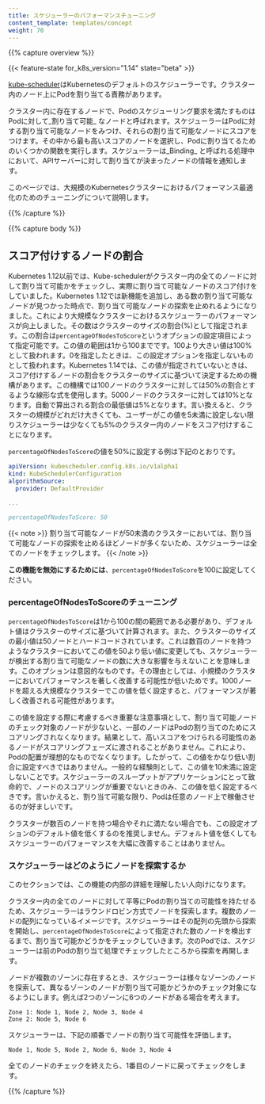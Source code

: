 ```yaml
---
title: スケジューラーのパフォーマンスチューニング
content_template: templates/concept
weight: 70
---
```


{{% capture overview %}}

{{< feature-state for_k8s_version="1.14" state="beta" >}}

[kube-scheduler](/docs/concepts/scheduling/kube-scheduler/#kube-scheduler)はKubernetesのデフォルトのスケジューラーです。クラスター内のノード上にPodを割り当てる責務があります。

クラスター内に存在するノードで、Podのスケジューリング要求を満たすものはPodに対して_割り当て可能_ なノードと呼ばれます。スケジューラーはPodに対する割り当て可能なノードをみつけ、それらの割り当て可能なノードにスコアをつけます。その中から最も高いスコアのノードを選択し、Podに割り当てるためのいくつかの関数を実行します。スケジューラーは_Binding_ と呼ばれる処理中において、APIサーバーに対して割り当てが決まったノードの情報を通知します。

このページでは、大規模のKubernetesクラスターにおけるパフォーマンス最適化のためのチューニングについて説明します。

{{% /capture %}}

{{% capture body %}}

## スコア付けするノードの割合

Kubernetes 1.12以前では、Kube-schedulerがクラスター内の全てのノードに対して割り当て可能かをチェックし、実際に割り当て可能なノードのスコア付けをしていました。Kubernetes 1.12では新機能を追加し、ある数の割り当て可能なノードが見つかった時点で、割り当て可能なノードの探索を止めれるようになりました。これにより大規模なクラスターにおけるスケジューラーのパフォーマンスが向上しました。その数はクラスターのサイズの割合(%)として指定されます。この割合は`percentageOfNodesToScore`というオプションの設定項目によって指定可能です。この値の範囲は1から100までです。100より大きい値は100%として扱われます。0を指定したときは、この設定オプションを指定しないものとして扱われます。Kubernetes 1.14では、この値が指定されていないときは、スコア付けするノードの割合をクラスターのサイズに基づいて決定するための機構があります。この機構では100ノードのクラスターに対しては50%の割合とするような線形な式を使用します。5000ノードのクラスターに対しては10%となります。自動で算出される割合の最低値は5%となります。言い換えると、クラスターの規模がどれだけ大きくても、ユーザーがこの値を5未満に設定しない限りスケジューラーは少なくても5%のクラスター内のノードをスコア付けすることになります。

`percentageOfNodesToScore`の値を50%に設定する例は下記のとおりです。

```yaml
apiVersion: kubescheduler.config.k8s.io/v1alpha1
kind: KubeSchedulerConfiguration
algorithmSource:
  provider: DefaultProvider

...

percentageOfNodesToScore: 50
```

{{< note >}} 
割り当て可能なノードが50未満のクラスターにおいては、割り当て可能なノードの探索を止めるほどノードが多くないため、スケジューラーは全てのノードをチェックします。
{{< /note >}}

**この機能を無効にするためには**、`percentageOfNodesToScore`を100に設定してください。  


### percentageOfNodesToScoreのチューニング

`percentageOfNodesToScore`は1から100の間の範囲である必要があり、デフォルト値はクラスターのサイズに基づいて計算されます。また、クラスターのサイズの最小値は50ノードとハードコードされています。これは数百のノードを持つようなクラスターにおいてこの値を50より低い値に変更しても、スケジューラーが検出する割り当て可能なノードの数に大きな影響を与えないことを意味します。このオプションは意図的なものです。その理由としては、小規模のクラスターにおいてパフォーマンスを著しく改善する可能性が低いためです。1000ノードを超える大規模なクラスターでこの値を低く設定すると、パフォーマンスが著しく改善される可能性があります。

この値を設定する際に考慮するべき重要な注意事項として、割り当て可能ノードのチェック対象のノードが少ないと、一部のノードはPodの割り当てのためにスコアリングされなくなります。結果として、高いスコアをつけられる可能性のあるノードがスコアリングフェーズに渡されることがありません。これにより、Podの配置が理想的なものでなくなります。したがって、この値をかなり低い割合に設定すべきではありません。一般的な経験則として、この値を10未満に設定しないことです。スケジューラーのスループットがアプリケーションにとって致命的で、ノードのスコアリングが重要でないときのみ、この値を低く設定するべきです。言いかえると、割り当て可能な限り、Podは任意のノード上で稼働させるのが好ましいです。

クラスターが数百のノードを持つ場合やそれに満たない場合でも、この設定オプションのデフォルト値を低くするのを推奨しません。デフォルト値を低くしてもスケジューラーのパフォーマンスを大幅に改善することはありません。

### スケジューラーはどのようにノードを探索するか

このセクションでは、この機能の内部の詳細を理解したい人向けになります。

クラスター内の全てのノードに対して平等にPodの割り当ての可能性を持たせるため、スケジューラーはラウンドロビン方式でノードを探索します。複数のノードの配列になっているイメージです。スケジューラーはその配列の先頭から探索を開始し、`percentageOfNodesToScore`によって指定された数のノードを検出するまで、割り当て可能かどうかをチェックしていきます。次のPodでは、スケジューラーは前のPodの割り当て処理でチェックしたところから探索を再開します。

ノードが複数のゾーンに存在するとき、スケジューラーは様々なゾーンのノードを探索して、異なるゾーンのノードが割り当て可能かどうかのチェック対象になるようにします。例えば2つのゾーンに6つのノードがある場合を考えます。

```
Zone 1: Node 1, Node 2, Node 3, Node 4
Zone 2: Node 5, Node 6
```

スケジューラーは、下記の順番でノードの割り当て可能性を評価します。

```
Node 1, Node 5, Node 2, Node 6, Node 3, Node 4
```

全てのノードのチェックを終えたら、1番目のノードに戻ってチェックをします。

{{% /capture %}}
